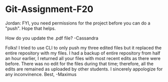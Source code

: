 # Git-Assignment-F20

Jordan: FYI, you need permissions for the project before you can do a "push". Hope that helps.

How do you update the .pdf file? -Cassandra

Folks! I tried to use CLI to only push my three edited files but it replaced the entire repository with my files. I had a backup of entire repository from half an hour earlier, I returned all your files with most recent edits as there were before. There was no edit for the files during that time; therefore, all the edits are remained as uploaded by other students. I sincerely appologize for any inconvinence. Best, -Maximus

